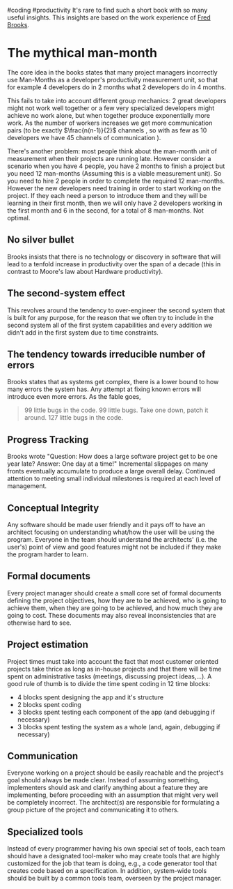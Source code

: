 #coding #productivity 
It's rare to find such a short book with so many useful insights. This insights are based on the work experience of [Fred Brooks](https://en.wikipedia.org/wiki/Fred_Brooks).

# The mythical man-month
The core idea in the books states that many project managers incorrectly use Man-Months as a developer's productivity measurement unit, so that for example 4 developers do in 2 months what 2 developers do in 4 months.

This fails to take into account different group mechanics: $2$ great developers might not work well together or a few very specialized developers might achieve no work alone, but when together produce exponentially more work. As the number of workers increases we get more communication pairs (to be exactly $\frac{n(n-1)}{2}$ channels , so with as few as $10$ developers we have $45$ channels of communication ).

There's another problem: most people think about the man-month unit of measurement when their projects are running late. However consider a scenario when you have $4$ people, you have $2$ months to finish a project but you need $12$ man-months (Assuming this is a viable measurement unit). So you need to hire $2$ people in order to complete the required $12$ man-months. However the new developers need training in order to start working on the project. If they each need a person to introduce them and they will be learning in their first month, then we will only have $2$ developers working in the first month and $6$ in the second, for a total of $8$ man-months. Not optimal.

## No silver bullet
Brooks insists that there is no technology or discovery in software that will lead to a tenfold increase in productivity over the span of a decade (this in contrast to Moore's law about Hardware productivity).

## The second-system effect
This revolves around the tendency to over-engineer the second system that is built for any purpose, for the reason that we often try to include in the second system all of the first system capabilities and every addition we didn't add in the first system due to time constraints.

## The tendency towards irreducible number of errors
Brooks states that as systems get complex, there is a lower bound to how many errors the system has. Any attempt at fixing known errors will introduce even more errors. As the fable goes,

> 99 little bugs in the code.
> 99 little bugs.
> Take one down, patch it around.
> 127 little bugs in the code.

## Progress Tracking
Brooks wrote "Question: How does a large software project get to be one year late? Answer: One day at a time!" Incremental slippages on many fronts eventually accumulate to produce a large overall delay. Continued attention to meeting small individual milestones is required at each level of management.

## Conceptual Integrity
Any software should be made user friendly and it pays off to have an architect focusing on understanding what/how the user will be using the program. Everyone in the team should understand the architects' (i.e. the user's) point of view and good features might not be included if they make the program harder to learn.

## Formal documents
Every project manager should create a small core set of formal documents defining the project objectives, how they are to be achieved, who is going to achieve them, when they are going to be achieved, and how much they are going to cost. These documents may also reveal inconsistencies that are otherwise hard to see.

## Project estimation
Project times must take into account the fact that most customer oriented projects take thrice as long as in-house projects and that there will be time spent on administrative tasks (meetings, discussing project ideas,...). A good rule of thumb is to divide the time spent coding in $12$ time blocks:

- $4$ blocks spent designing the app and it's structure
- $2$ blocks spent coding
- $3$ blocks spent testing each component of the app (and debugging if necessary)
- $3$ blocks spent testing the system as a whole (and, again, debugging if necessary)

## Communication
Everyone working on a project should be easily reachable and the project's goal should always be made clear. Instead of assuming something, implementers should ask and clarify anything about a feature they are implementing, before proceeding with an assumption that might very well be completely incorrect. The architect(s) are responsible for formulating a group picture of the project and communicating it to others.

## Specialized tools
Instead of every programmer having his own special set of tools, each team should have a designated tool-maker who may create tools that are highly customized for the job that team is doing, e.g., a code generator tool that creates code based on a specification. In addition, system-wide tools should be built by a common tools team, overseen by the project manager.